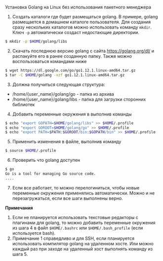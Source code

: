 Установка Golang на Linux без использования пакетного менеджера
1. Создать каталоги где будет размещаться golang. В примере, golang размещается в домашнем каталоге пользователя. Для создания сразу нескольких каталогов можно использовать команду ``` mkdir ```. Ключ ``` -p ``` автоматически создаст недостающие директории.
```sh
$ mkdir -p $HOME/golang/libs
```

2. Скачать последнюю версию golang с сайта https://golang.org/dl/ и распакуйте его в ранее созданную папку. Также можно воспользоваться командами ниже
```sh
$ wget https://dl.google.com/go/go1.12.1.linux-amd64.tar.gz
$ tar -C $HOME/golang -xzf go1.12.1.linux-amd64.tar.gz
```

3. Должна получиться следующая структура:

* /home/{user_name}/golang/go - папка из архива
* /home/{user_name}/golang/libs - папка для загрузки сторонних библиотек

4. Добавить переменные окружения в выполнив команды
```sh
$ echo "export GOPATH=$HOME/golang/libs" >> $HOME/.profile
$ echo "export GOROOT=$HOME/golang/go" >> $HOME/.profile
$ echo "export PATH=$PATH:$GOROOT/bin:$GOPATH/bin" >> $HOME/.profile
```

5. Применить изменения в файле, выполнив команду
```sh
$ source $HOME/.profile
```

6. Проверить что golang доступен
```sh
$ go
Go is a tool for managing Go source code.
....
```

7. Если все работает, то можно перелогиниться, чтобы новые переменные окружения применялись автоматически. Можно и не перезагружаться, если все шаги выполнены верно.

**Примечания**
1. Если не планируется использовать текстовые редакторы с плагинами для golang, то можно добавить переменные окружения из шага 4 в файл ``` $HOME/.bashrc ``` или ``` $HOME/.bash_profile ``` (если используется bash).
2. Примечание 1 справедливо и для SSH, если планируется использовать компилятор golang на удаленном хосте. Или можно каждый раз при заходе на удаленный хост выполнять команду из шага 5.
